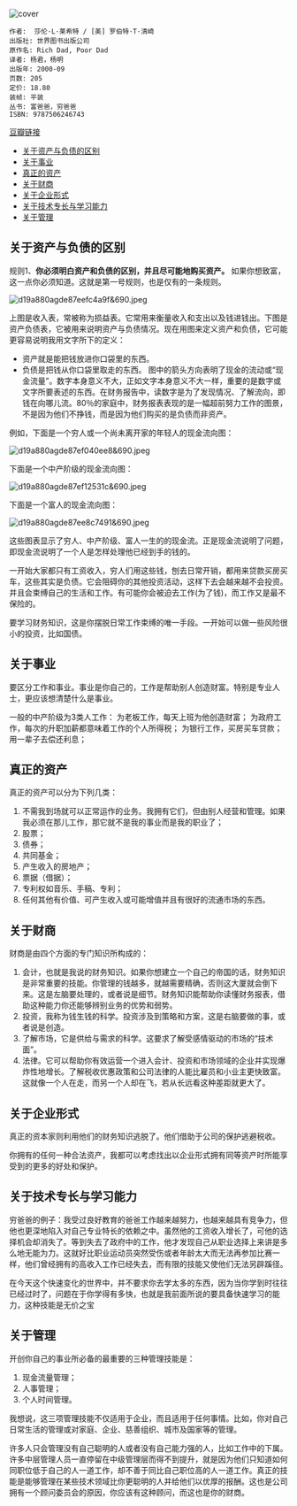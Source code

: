 ![cover](https://img3.doubanio.com/lpic/s1429010.jpg)

    作者:  莎伦·L·莱希特 / [美] 罗伯特·T·清崎 
    出版社: 世界图书出版公司
    原作名: Rich Dad, Poor Dad
    译者: 杨君，杨明 
    出版年: 2000-09
    页数: 205
    定价: 18.80
    装帧: 平装
    丛书: 富爸爸，穷爸爸
    ISBN: 9787506246743

[豆瓣链接](https://book.douban.com/subject/1033778/)

- [关于资产与负债的区别](#%e5%85%b3%e4%ba%8e%e8%b5%84%e4%ba%a7%e4%b8%8e%e8%b4%9f%e5%80%ba%e7%9a%84%e5%8c%ba%e5%88%ab)
- [关于事业](#%e5%85%b3%e4%ba%8e%e4%ba%8b%e4%b8%9a)
- [真正的资产](#%e7%9c%9f%e6%ad%a3%e7%9a%84%e8%b5%84%e4%ba%a7)
- [关于财商](#%e5%85%b3%e4%ba%8e%e8%b4%a2%e5%95%86)
- [关于企业形式](#%e5%85%b3%e4%ba%8e%e4%bc%81%e4%b8%9a%e5%bd%a2%e5%bc%8f)
- [关于技术专长与学习能力](#%e5%85%b3%e4%ba%8e%e6%8a%80%e6%9c%af%e4%b8%93%e9%95%bf%e4%b8%8e%e5%ad%a6%e4%b9%a0%e8%83%bd%e5%8a%9b)
- [关于管理](#%e5%85%b3%e4%ba%8e%e7%ae%a1%e7%90%86)

## 关于资产与负债的区别
规则1、**你必须明白资产和负债的区别，并且尽可能地购买资产。** 如果你想致富，这一点你必须知道。这就是第一号规则，也是仅有的一条规则。

![d19a880agde87eefc4a9f&690.jpeg](RichDadPoorDad1.jpeg)

上图是收入表，常被称为损益表。它常用来衡量收入和支出以及钱进钱出。下图是资产负债表，它被用来说明资产与负债情况。现在用图来定义资产和负债，它可能更容易说明我用文字所下的定义：
* 资产就是能把钱放进你口袋里的东西。
* 负债是把钱从你口袋里取走的东西。
图中的箭头方向表明了现金的流动或“现金流量”。数字本身意义不大，正如文字本身意义不大一样，重要的是数字或文字所要表述的东西。在财务报告中，读数字是为了发现情况、了解流向，即钱在向哪儿流。80％的家庭中，财务报表表现的是一幅超前努力工作的图景，不是因为他们不挣钱，而是因为他们购买的是负债而非资产。

例如，下面是一个穷人或一个尚未离开家的年轻人的现金流向图：

![d19a880agde87ef040ee8&690.jpeg](RichDadPoorDad2.jpeg)

下面是一个中产阶级的现金流向图：

![d19a880agde87ef12531c&690.jpeg](RichDadPoorDad3.jpeg)


下面是一个富人的现金流向图：

![d19a880agde87ee8c7491&690.jpeg](RichDadPoorDad4.jpeg)

这些图表显示了穷人、中产阶级、富人一生的的现金流。正是现金流说明了问题，即现金流说明了一个人是怎样处理他已经到手的钱的。

一开始大家都只有工资收入，穷人们用这些钱，刨去日常开销，都用来贷款买房买车，这些其实是负债。它会阻碍你的其他投资活动，这样下去会越来越不会投资。并且会束缚自己的生活和工作。有可能你会被迫去工作(为了钱)，而工作又是最不保险的。

要学习财务知识，这是你摆脱日常工作束缚的唯一手段。一开始可以做一些风险很小的投资，比如国债。

## 关于事业
要区分工作和事业。事业是你自己的，工作是帮助别人创造财富。特别是专业人士，更应该想清楚什么是事业。

一般的中产阶级为3类人工作：
为老板工作，每天上班为他创造财富；
为政府工作，每次的升职加薪都意味着工作的个人所得税；
为银行工作，买房买车贷款；用一辈子去偿还利息；

## 真正的资产
真正的资产可以分为下列几类：
1. 不需我到场就可以正常运作的业务。我拥有它们，但由别人经营和管理。如果我必须在那儿工作，那它就不是我的事业而是我的职业了；
2. 股票；
3. 债券；
4. 共同基金；
5. 产生收入的房地产； 
6. 票据（借据）；
7. 专利权如音乐、手稿、专利；
8. 任何其他有价值、可产生收入或可能增值并且有很好的流通市场的东西。

## 关于财商
财商是由四个方面的专门知识所构成的：
1. 会计，也就是我说的财务知识。如果你想建立一个自己的帝国的话，财务知识是非常重要的技能。你管理的钱越多，就越需要精确，否则这大厦就会倒下来。这是左脑要处理的，或者说是细节。财务知识能帮助你读懂财务报表，借助这种能力你还能够辨别业务的优势和弱势。
1. 投资，我称为钱生钱的科学。投资涉及到策略和方案，这是右脑要做的事，或者说是创造。
1. 了解市场，它是供给与需求的科学。这要求了解受感情驱动的市场的“技术面”。   
1. 法律。它可以帮助你有效运营一个进入会计、投资和市场领域的企业并实现爆炸性地增长。了解税收优惠政策和公司法律的人能比雇员和小业主更快致富。这就像一个人在走，而另一个人却在飞，若从长远看这种差距就更大了。

## 关于企业形式
真正的资本家则利用他们的财务知识逃脱了。他们借助于公司的保护逃避税收。

你拥有的任何一种合法资产，我都可以考虑找出以企业形式拥有同等资产时所能享受到的更多的好处和保护。

## 关于技术专长与学习能力
穷爸爸的例子：我受过良好教育的爸爸工作越来越努力，也越来越具有竞争力，但他也更深地陷入对自己专业特长的依赖之中。虽然他的工资收入增长了，可他的选择机会却消失了。等到失去了政府中的工作，他才发现自己从职业选择上来讲是多么地无能为力。这就好比职业运动员突然受伤或者年龄太大而无法再参加比赛一样，他们曾经拥有的高收入工作已经失去，而有限的技能又使他们无法另辟蹊径。

在今天这个快速变化的世界中，并不要求你去学太多的东西，因为当你学到时往往已经过时了，问题在于你学得有多快，也就是我前面所说的要具备快速学习的能力，这种技能是无价之宝

## 关于管理
开创你自己的事业所必备的最重要的三种管理技能是：
1. 现金流量管理；
2. 人事管理；
3. 个人时间管理。

我想说，这三项管理技能不仅适用于企业，而且适用于任何事情。比如，你对自己日常生活的管理或对家庭、企业、慈善组织、城市及国家等的管理。 

许多人只会管理没有自己聪明的人或者没有自己能力强的人，比如工作中的下属。许多中层管理人员一直停留在中级管理层而得不到提升，就是因为他们只知道如何同职位低于自己的人一道工作，却不善于同比自己职位高的人一道工作。真正的技能是能够管理在某些技术领域比你更聪明的人并给他们以优厚的报酬。这也是公司拥有一个顾问委员会的原因，你应该有这种顾问，而这也是你的财商。 
